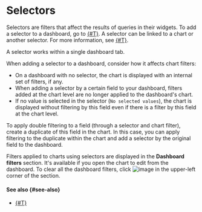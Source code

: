 # Selectors

Selectors are filters that affect the results of queries in their widgets. To add a selector to a dashboard, go to [{#T}](../operations/dashboard/add-selector.md).
A selector can be linked to a chart or another selector.
For more information, see [{#T}](./link.md).

A selector works within a single dashboard tab.

When adding a selector to a dashboard, consider how it affects chart filters:

* On a dashboard with no selector, the chart is displayed with an internal set of filters, if any.
* When adding a selector by a certain field to your dashboard, filters added at the chart level are no longer applied to the dashboard's chart.
* If no value is selected in the selector (`No selected values`), the chart is displayed without filtering by this field even if there is a filter by this field at the chart level.

To apply double filtering to a field (through a selector and chart filter), create a duplicate of this field in the chart. In this case, you can apply filtering to the duplicate within the chart and add a selector by the original field to the dashboard.

Filters applied to charts using selectors are displayed in the **Dashboard filters** section. It's available if you open the chart to edit from the dashboard. To clear all the dashboard filters, click ![image](../../_assets/datalens/delete.svg) in the upper-left corner of the section.

#### See also {#see-also}

* [{#T}](../operations/dashboard/add-selector.md)